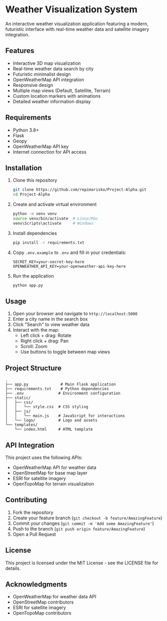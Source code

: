# Weather Visualization System

An interactive weather visualization application featuring a modern, futuristic interface with real-time weather data and satellite imagery integration.

## Features

- Interactive 3D map visualization
- Real-time weather data search by city
- Futuristic minimalist design
- OpenWeatherMap API integration
- Responsive design
- Multiple map views (Default, Satellite, Terrain)
- Custom location markers with animations
- Detailed weather information display

## Requirements

- Python 3.8+
- Flask
- Geopy
- OpenWeatherMap API key
- Internet connection for API access

## Installation

1. Clone this repository

   ```bash
   git clone https://github.com/repimarisko/Project-Alpha.git
   cd Project-Alpha
   ```

2. Create and activate virtual environment

   ```bash
   python -m venv venv
   source venv/bin/activate  # Linux/Mac
   venv\Scripts\activate     # Windows
   ```

3. Install dependencies

   ```bash
   pip install -r requirements.txt
   ```

4. Copy `.env.example` to `.env` and fill in your credentials:

   ```
   SECRET_KEY=your-secret-key-here
   OPENWEATHER_API_KEY=your-openweather-api-key-here
   ```

5. Run the application
   ```bash
   python app.py
   ```

## Usage

1. Open your browser and navigate to `http://localhost:5000`
2. Enter a city name in the search box
3. Click "Search" to view weather data
4. Interact with the map:
   - Left click + drag: Rotate
   - Right click + drag: Pan
   - Scroll: Zoom
   - Use buttons to toggle between map views

## Project Structure

```
.
├── app.py              # Main Flask application
├── requirements.txt    # Python dependencies
├── .env               # Environment configuration
├── static/
│   ├── css/
│   │   └── style.css  # CSS styling
│   ├── js/
│   │   └── main.js    # JavaScript for interactions
│   └── logo/          # Logo and assets
└── templates/
    └── index.html     # HTML template
```

## API Integration

This project uses the following APIs:

- OpenWeatherMap API for weather data
- OpenStreetMap for base map layer
- ESRI for satellite imagery
- OpenTopoMap for terrain visualization

## Contributing

1. Fork the repository
2. Create your feature branch (`git checkout -b feature/AmazingFeature`)
3. Commit your changes (`git commit -m 'Add some AmazingFeature'`)
4. Push to the branch (`git push origin feature/AmazingFeature`)
5. Open a Pull Request

## License

This project is licensed under the MIT License - see the LICENSE file for details.

## Acknowledgments

- OpenWeatherMap for weather data API
- OpenStreetMap contributors
- ESRI for satellite imagery
- OpenTopoMap contributors
